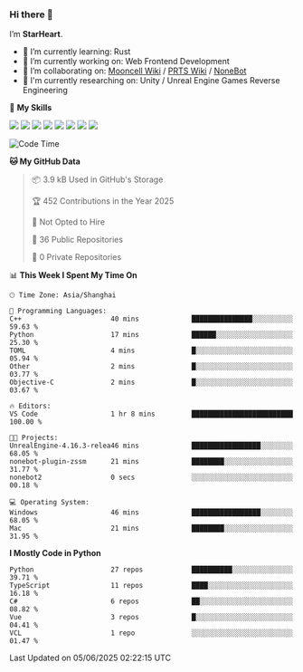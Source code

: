 ### Hi there 👋

I’m **StarHeart**.

- 🌱 I’m currently learning: Rust
- 🔭 I’m currently working on: Web Frontend Development
- 👯 I’m collaborating on: [Mooncell Wiki](https://fgo.wiki/) / [PRTS Wiki](http://prts.wiki/) / [NoneBot](https://github.com/nonebot)
- 🔬 I'm currently researching on: Unity / Unreal Engine Games Reverse Engineering

🌟 **My Skills**

![](https://img.shields.io/badge/-Python-3e74a2?style=flat-square&logo=Python&logoColor=fff)
![](https://img.shields.io/badge/-Node.js-339933?style=flat-square&logo=node.js&logoColor=fff)
![](https://img.shields.io/badge/-Vue-4fc08d?style=flat-square&logo=vue.js&logoColor=fff)
![](https://img.shields.io/badge/-React-2d98ce?style=flat-square&logo=React&logoColor=fff)
![](https://img.shields.io/badge/-TypeScript-3178C6?style=flat-square&logo=TypeScript&logoColor=fff)
![](https://img.shields.io/badge/-Docker-2496ED?style=flat-square&logo=Docker&logoColor=fff)
![](https://img.shields.io/badge/-Linux-000000?style=flat-square&logo=Linux&logoColor=fff)
![](https://img.shields.io/badge/-Dotnet-512bd4?style=flat-square&logo=.net&logoColor=fff)

<!--START_SECTION:waka-->
![Code Time](http://img.shields.io/badge/Code%20Time-1%2C603%20hrs%2015%20mins-blue)

**🐱 My GitHub Data** 

> 📦 3.9 kB Used in GitHub's Storage 
 > 
> 🏆 452 Contributions in the Year 2025
 > 
> 🚫 Not Opted to Hire
 > 
> 📜 36 Public Repositories 
 > 
> 🔑 0 Private Repositories 
 > 
📊 **This Week I Spent My Time On** 

```text
🕑︎ Time Zone: Asia/Shanghai

💬 Programming Languages: 
C++                      40 mins             ███████████████░░░░░░░░░░   59.63 % 
Python                   17 mins             ██████░░░░░░░░░░░░░░░░░░░   25.30 % 
TOML                     4 mins              █░░░░░░░░░░░░░░░░░░░░░░░░   05.94 % 
Other                    2 mins              █░░░░░░░░░░░░░░░░░░░░░░░░   03.77 % 
Objective-C              2 mins              █░░░░░░░░░░░░░░░░░░░░░░░░   03.67 % 

🔥 Editors: 
VS Code                  1 hr 8 mins         █████████████████████████   100.00 % 

🐱‍💻 Projects: 
UnrealEngine-4.16.3-relea46 mins             █████████████████░░░░░░░░   68.05 % 
nonebot-plugin-zssm      21 mins             ████████░░░░░░░░░░░░░░░░░   31.77 % 
nonebot2                 0 secs              ░░░░░░░░░░░░░░░░░░░░░░░░░   00.18 % 

💻 Operating System: 
Windows                  46 mins             █████████████████░░░░░░░░   68.05 % 
Mac                      21 mins             ████████░░░░░░░░░░░░░░░░░   31.95 % 
```

**I Mostly Code in Python** 

```text
Python                   27 repos            ██████████░░░░░░░░░░░░░░░   39.71 % 
TypeScript               11 repos            ████░░░░░░░░░░░░░░░░░░░░░   16.18 % 
C#                       6 repos             ██░░░░░░░░░░░░░░░░░░░░░░░   08.82 % 
Vue                      3 repos             █░░░░░░░░░░░░░░░░░░░░░░░░   04.41 % 
VCL                      1 repo              ░░░░░░░░░░░░░░░░░░░░░░░░░   01.47 % 
```




 Last Updated on 05/06/2025 02:22:15 UTC
<!--END_SECTION:waka-->
